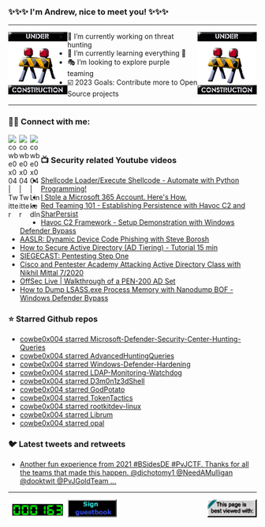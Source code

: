 ### ✨✨✨ I'm Andrew, nice to meet you! ✨✨✨

---
<img align="left" width="120px" src="https://raw.githubusercontent.com/cowbe0x004/cowbe0x004/master/images/image004.gif" />
<img align="right" width="120px" src="https://raw.githubusercontent.com/cowbe0x004/cowbe0x004/master/images/image004.gif" />

- 📖 I’m currently working on threat hunting
- 📘 I’m currently learning everything 🤣
- 🎭 I’m looking to explore purple teaming
- ☑️ 2023 Goals: Contribute more to Open Source projects

---

### 🤝🏽 Connect with me:
[<img align="left" alt="cowbe0x004 | Twitter" width="22px" src="https://cdn.simpleicons.org/mastodon" />][mastodon]
[<img align="left" alt="cowbe0x004 | Twitter" width="22px" src="https://cdn.simpleicons.org/twitter" />][twitter]
[<img align="left" alt="cowbe0x004 | LinkedIn" width="22px" src="https://cdn.simpleicons.org/linkedin" />][linkedin]

<!--
[<img align="left" alt="cowbe0x004.com" width="22px" src="https://raw.githubusercontent.com/iconic/open-iconic/master/svg/globe.svg" />][website]
[<img align="left" alt="cowbe0x004 | YouTube" width="22px" src="https://cdn.jsdelivr.net/npm/simple-icons@v3/icons/youtube.svg" />][youtube]
[<img align="left" alt="cowbe0x004 | Instagram" width="22px" src="https://cdn.jsdelivr.net/npm/simple-icons@v3/icons/instagram.svg" />][instagram]
-->

<br />

### 📺 Security related Youtube videos
<!-- YOUTUBE:START -->
- [Shellcode Loader/Execute Shellcode - Automate with Python Programming!](https://www.youtube.com/watch?v=hWbfifU8TtA)
- [I Stole a Microsoft 365 Account. Here&#39;s How.](https://www.youtube.com/watch?v=sZ22YulJwao)
- [Red Teaming 101 - Establishing Persistence with Havoc C2 and SharPersist](https://www.youtube.com/watch?v=SSs4njyILEE)
- [Havoc C2 Framework - Setup Demonstration with Windows Defender Bypass](https://www.youtube.com/watch?v=DXJNWiZJGko)
- [AASLR: Dynamic Device Code Phishing with Steve Borosh](https://www.youtube.com/watch?v=GZ_nn0uRLr4)
- [How to Secure Active Directory &lpar;AD Tiering&rpar; - Tutorial 15 min](https://www.youtube.com/watch?v=OPwR2UFDYR0)
- [SIEGECAST: Pentesting Step One](https://www.youtube.com/watch?v=51mduFDpEP0)
- [Cisco and Pentester Academy Attacking Active Directory Class with Nikhil Mittal 7/2020](https://www.youtube.com/watch?v=1fiZbYhEkYA)
- [OffSec Live | Walkthrough of a PEN-200 AD Set](https://www.youtube.com/watch?v=2NLi4wzAvTw)
- [How to Dump LSASS.exe Process Memory with Nanodump BOF - Windows Defender Bypass](https://www.youtube.com/watch?v=jwETspKR6JU)
<!-- YOUTUBE:END -->

### ⭐ Starred Github repos
<!-- GITHUB_STAR:START -->
- [cowbe0x004 starred Microsoft-Defender-Security-Center-Hunting-Queries](https://github.com/gmellini/Microsoft-Defender-Security-Center-Hunting-Queries)
- [cowbe0x004 starred AdvancedHuntingQueries](https://github.com/lawndoc/AdvancedHuntingQueries)
- [cowbe0x004 starred Windows-Defender-Hardening](https://github.com/simeononsecurity/Windows-Defender-Hardening)
- [cowbe0x004 starred LDAP-Monitoring-Watchdog](https://github.com/MegaManSec/LDAP-Monitoring-Watchdog)
- [cowbe0x004 starred D3m0n1z3dShell](https://github.com/MatheuZSecurity/D3m0n1z3dShell)
- [cowbe0x004 starred GodPotato](https://github.com/BeichenDream/GodPotato)
- [cowbe0x004 starred TokenTactics](https://github.com/rvrsh3ll/TokenTactics)
- [cowbe0x004 starred rootkitdev-linux](https://github.com/SourceCodeDeleted/rootkitdev-linux)
- [cowbe0x004 starred Librum](https://github.com/Librum-Reader/Librum)
- [cowbe0x004 starred opal](https://github.com/permitio/opal)
<!-- GITHUB_STAR:END -->

### 🐦 Latest tweets and retweets
<!-- TWEETS:START -->
- [Another fun experience from 2021 #BSidesDE #PvJCTF. Thanks for all the teams that made this happen. @dichotomy1 @NeedAMulligan @dooktwit @PvJGoldTeam ...](https://twitter.com/cowbe0x004/status/1459634829448957958)
<!-- TWEETS:END -->

---

[<img align="left" width="120px" src="https://raw.githubusercontent.com/cowbe0x004/cowbe0x004/master/images/visitors.gif" />][visitor]
[<img align="left" alt="Sign My Guestbook" width="100px" src="https://raw.githubusercontent.com/cowbe0x004/cowbe0x004/master/images/sign_guest_book.gif" />][guestbook]
[<img align="right" width="100px" src="https://raw.githubusercontent.com/cowbe0x004/cowbe0x004/master/images/netscape.gif" />][netscape]


[website]: https://cowbe0x004.com
[mastodon]: https://infosec.exchange/@cowbe
[twitter]: https://twitter.com/cowbe0x004
[youtube]: https://youtube.com/
[instagram]: https://instagram.com/
[linkedin]: https://www.linkedin.com/in/anhuang/
[guestbook]: https://github.com/cowbe0x004/cowbe0x004/issues
[netscape]: https://github.com/cowbe0x004/cowbe0x004
[visitor]: https://github.com/cowbe0x004/cowbe0x004
